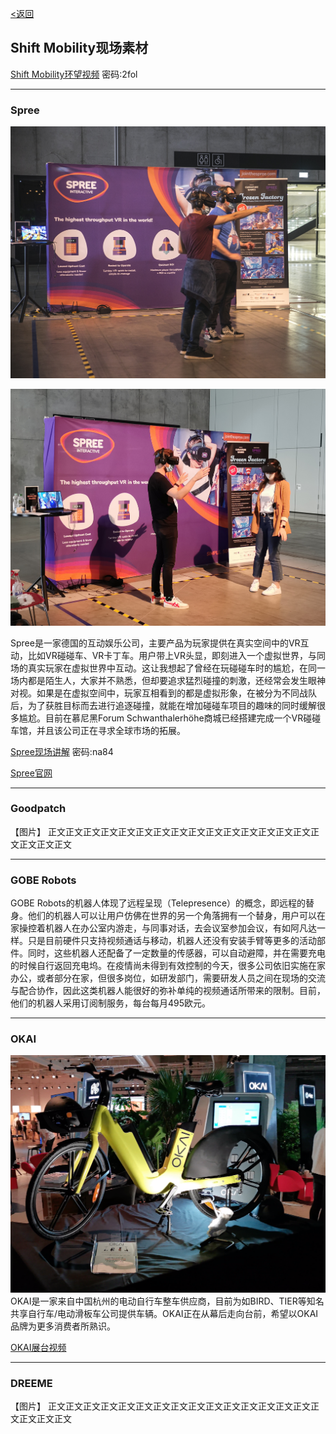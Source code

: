 [<返回](https://github.com/Jeremiah-Y/IFA2020/blob/master/IFA%202020%20%E6%8A%A5%E9%81%93%E8%AE%A1%E5%88%92/5%20SHIFT%20MOBILITY.md)

Shift Mobility现场素材
---
[Shift Mobility环望视频](https://pan.baidu.com/s/1dOuvF_HQYBuyB8mKyYRXjg)   密码:2fol

---

### Spree
![spree 1.jpg](https://github.com/Jeremiah-Y/IFA2020/blob/master/IFA%202020%20%E6%8A%A5%E9%81%93%E8%AE%A1%E5%88%92/img/9.4/spree/spree%201.jpg)

![spree 2.jpg](https://github.com/Jeremiah-Y/IFA2020/blob/master/IFA%202020%20%E6%8A%A5%E9%81%93%E8%AE%A1%E5%88%92/img/9.4/spree/spree%202.jpg)

Spree是一家德国的互动娱乐公司，主要产品为玩家提供在真实空间中的VR互动，比如VR碰碰车、VR卡丁车。用户带上VR头显，即刻进入一个虚拟世界，与同场的真实玩家在虚拟世界中互动。这让我想起了曾经在玩碰碰车时的尴尬，在同一场内都是陌生人，大家并不熟悉，但却要追求猛烈碰撞的刺激，还经常会发生眼神对视。如果是在虚拟空间中，玩家互相看到的都是虚拟形象，在被分为不同战队后，为了获胜目标而去进行追逐碰撞，就能在增加碰碰车项目的趣味的同时缓解很多尴尬。目前在慕尼黑Forum Schwanthalerhöhe商城已经搭建完成一个VR碰碰车馆，并且该公司正在寻求全球市场的拓展。

[Spree现场讲解](https://pan.baidu.com/s/17tn_mRpt1Et0kE40srlqdw)  密码:na84

[Spree官网](https://www.jointhespree.com)

----

### Goodpatch
【图片】
正文正文正文正文正文正文正文正文正文正文正文正文正文正文正文正文正文正文正文

---
### GOBE Robots

GOBE Robots的机器人体现了远程呈现（Telepresence）的概念，即远程的替身。他们的机器人可以让用户仿佛在世界的另一个角落拥有一个替身，用户可以在家操控着机器人在办公室内游走，与同事对话，去会议室参加会议，有如阿凡达一样。只是目前硬件只支持视频通话与移动，机器人还没有安装手臂等更多的活动部件。同时，这些机器人还配备了一定数量的传感器，可以自动避障，并在需要充电的时候自行返回充电坞。在疫情尚未得到有效控制的今天，很多公司依旧实施在家办公，或者部分在家，但很多岗位，如研发部门，需要研发人员之间在现场的交流与配合协作，因此这类机器人能很好的弥补单纯的视频通话所带来的限制。目前，他们的机器人采用订阅制服务，每台每月495欧元。


---
### OKAI
![OKAI.png](https://github.com/Jeremiah-Y/IFA2020/blob/master/IFA%202020%20%E6%8A%A5%E9%81%93%E8%AE%A1%E5%88%92/img/9.4/OKAI/OKAI.png)
OKAI是一家来自中国杭州的电动自行车整车供应商，目前为如BIRD、TIER等知名共享自行车/电动滑板车公司提供车辆。OKAI正在从幕后走向台前，希望以OKAI品牌为更多消费者所熟识。

[OKAI展台视频]()


---
### DREEME
【图片】
正文正文正文正文正文正文正文正文正文正文正文正文正文正文正文正文正文正文正文